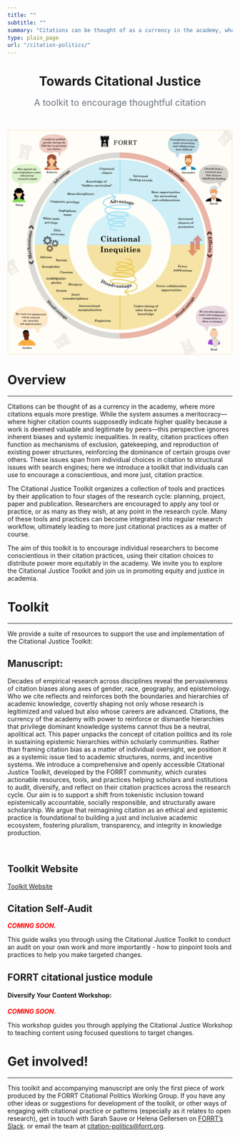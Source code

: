 ```yaml
---
title: ""
subtitle: ""
summary: "Citations can be thought of as a currency in the academy, where more citations equals more prestige. While the system assumes a meritocracy—where higher citation counts supposedly indicate higher quality because a work is deemed valuable and legitimate by peers—this perspective ignores inherent biases and systemic inequalities."
type: plain_page
url: "/citation-politics/"
---
```


<div style="text-align: center; margin: 2rem 0;">
  <h1>Towards Citational Justice</h1>
  <p style="font-size: 1.25rem; color: #6c757d; margin-top: 0.5rem;">
    A toolkit to encourage thoughtful citation
  </p>
</div>

<br>

<img src="./toolkit/v7final.webp" width=700px align="center"  alt="Citation Politics Toolkit" />


# Overview

---

Citations can be thought of as a currency in the academy, where more citations equals more prestige. While the system assumes a meritocracy—where higher citation counts supposedly indicate higher quality because a work is deemed valuable and legitimate by peers—this perspective ignores inherent biases and systemic inequalities. In reality, citation practices often function as mechanisms of exclusion, gatekeeping, and reproduction of existing power structures, reinforcing the dominance of certain groups over others. These issues span from individual choices in citation to structural issues with search engines; here we introduce a toolkit that individuals can use to encourage a conscientious, and more just, citation practice.

The Citational Justice Toolkit organizes a collection of tools and practices by their application to four stages of the research cycle: planning, project, paper and publication. Researchers are encouraged to apply any tool or practice, or as many as they wish, at any point in the research cycle. Many of these tools and practices can become integrated into regular research workflow, ultimately leading to more just citational practices as a matter of course.

The aim of this toolkit is to encourage individual researchers to become conscientious in their citation practices, using their citation choices to distribute power more equitably in the academy. We invite you to explore the Citational Justice Toolkit and join us in promoting equity and justice in academia.

# Toolkit

---

We provide a suite of resources to support the use and implementation of the Citational Justice Toolkit:

## Manuscript:

Decades of empirical research across disciplines reveal the pervasiveness of citation biases along axes of gender, race, geography, and epistemology. Who we cite reflects and reinforces both the boundaries and hierarchies of academic knowledge, covertly shaping not only whose research is legitimized and valued but also whose careers are advanced. Citations, the currency of the academy with power to reinforce or dismantle hierarchies that privilege dominant knowledge systems cannot thus be a neutral, apolitical act. This paper unpacks the concept of citation politics and its role in sustaining epistemic hierarchies within scholarly communities. Rather than framing citation bias as a matter of individual oversight, we position it as a systemic issue tied to academic structures, norms, and incentive systems. We introduce a comprehensive and openly accessible Citational Justice Toolkit, developed by the FORRT community, which curates actionable resources, tools, and practices helping scholars and institutions to audit, diversify, and reflect on their citation practices across the research cycle. Our aim is to support a shift from tokenistic inclusion toward epistemically accountable, socially responsible, and structurally aware scholarship. We argue that reimagining citation as an ethical and epistemic practice is foundational to building a just and inclusive academic ecosystem, fostering pluralism, transparency, and integrity in knowledge production.


<br>

## Toolkit Website


<a href="/citation-politics/toolkit/" class="btn btn-primary py-2 m-1 btn-lg" style="line-height:1;border-radius:6px">
  Toolkit Website
</a>


## Citation Self-Audit 

***<p style="color:red">COMING SOON.</p>***

This guide walks you through using the Citational Justice Toolkit to conduct an audit on your own work and more importantly - how to pinpoint tools and practices to help you make targeted changes.


## FORRT citational justice module

#### Diversify Your Content Workshop: 

***<p style="color:red">COMING SOON.</p>***

This workshop guides you through applying the Citational Justice Workshop to teaching content using focused questions to target changes.

# Get involved!

--- 

This toolkit and accompanying manuscript are only the first piece of work produced by the FORRT Citational Politics Working Group. If you have any other ideas or suggestions for development of the toolkit, or other ways of engaging with citational practice or patterns (especially as it relates to open research), get in touch with Sarah Sauve or Helena Gellersen on  [FORRT’s Slack](https://join.slack.com/t/forrt/shared_invite/enQtODMwODI0OTk4ODgzLTM0ZTQ3NDk5MzA1ZjBmNWJjYTVlN2Y2YTk0ZTJhYTY5NDliMDYzMjg2MWE0ZDRhOTY0ZDY3OTRlNDA4ODQ3NjQ).
 or email the team at citation-politics@forrt.org.
